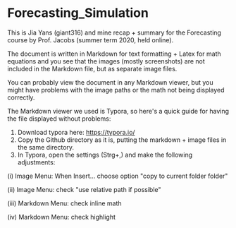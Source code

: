 # Forecasting_Simulation

This is Jia Yans (giant316) and mine recap + summary for the Forecasting course by Prof. Jacobs (summer term 2020, held online).

The document is written in Markdown for text formatting + Latex for math equations and you see that the images (mostly screenshots) are not included in the Markdown file, but as separate image files.

You can probably view the document in any Markdown viewer, but you might have problems with the image paths  or the math not being displayed correctly.

The Markdown viewer we used is Typora, so here's a quick guide for having the file displayed without problems:

1. Download typora here: https://typora.io/
2. Copy the Github directory as it is, putting the markdown + image files in the same directory.
3. In Typora, open the settings (Strg+,) and make the following adjustments:

  (i) Image Menu: When Insert... choose option "copy to current folder folder"
  
  (ii) Image Menu: check "use relative path if possible"
  
  (iii) Markdown Menu: check inline math
  
  (iv) Markdown Menu: check highlight

